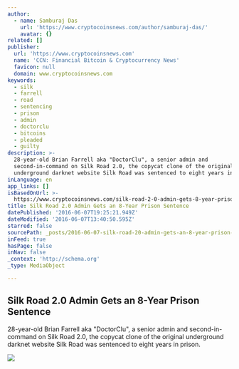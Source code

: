 ```yaml
---
author:
  - name: Samburaj Das
    url: 'https://www.cryptocoinsnews.com/author/samburaj-das/'
    avatar: {}
related: []
publisher:
  url: 'https://www.cryptocoinsnews.com'
  name: 'CCN: Financial Bitcoin & Cryptocurrency News'
  favicon: null
  domain: www.cryptocoinsnews.com
keywords:
  - silk
  - farrell
  - road
  - sentencing
  - prison
  - admin
  - doctorclu
  - bitcoins
  - pleaded
  - guilty
description: >-
  28-year-old Brian Farrell aka "DoctorClu", a senior admin and
  second-in-command on Silk Road 2.0, the copycat clone of the original
  underground darknet website Silk Road was sentenced to eight years in prison.
inLanguage: en
app_links: []
isBasedOnUrl: >-
  https://www.cryptocoinsnews.com/silk-road-2-0-admin-gets-8-year-prison-sentence/
title: Silk Road 2.0 Admin Gets an 8-Year Prison Sentence
datePublished: '2016-06-07T19:25:21.949Z'
dateModified: '2016-06-07T13:40:50.595Z'
starred: false
sourcePath: _posts/2016-06-07-silk-road-20-admin-gets-an-8-year-prison-sentence.md
inFeed: true
hasPage: false
inNav: false
_context: 'http://schema.org'
_type: MediaObject

---
```

<article style=""><h1>Silk Road 2.0 Admin Gets an 8-Year Prison Sentence</h1><p>28-year-old Brian Farrell aka "DoctorClu", a senior admin and second-in-command on Silk Road 2.0, the copycat clone of the original underground darknet website Silk Road was sentenced to eight years in prison.</p><img src="https://www.cryptocoinsnews.com/wp-content/uploads/2015/10/prison.jpg" /></article>